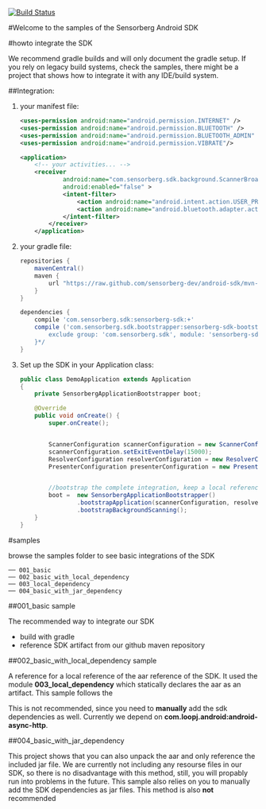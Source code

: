[![Build Status](https://travis-ci.org/sensorberg-dev/android-sdk.svg?branch=master)](https://travis-ci.org/sensorberg-dev/android-sdk)

#Welcome to the samples of the Sensorberg Android SDK

#howto integrate the SDK

We recommend gradle builds and will only document the gradle setup. If you rely on legacy build systems, check the samples, there might be a project that shows how to integrate it with any IDE/build system.

##Integration:

1. your manifest file:

	```xml
	<uses-permission android:name="android.permission.INTERNET" />
	<uses-permission android:name="android.permission.BLUETOOTH" />
	<uses-permission android:name="android.permission.BLUETOOTH_ADMIN" />
	<uses-permission android:name="android.permission.VIBRATE"/>
	
	<application>
	    <!-- your activities... -->
	    <receiver
                android:name="com.sensorberg.sdk.background.ScannerBroadcastReceiver"
                android:enabled="false" >
                <intent-filter>
                    <action android:name="android.intent.action.USER_PRESENT" />
                    <action android:name="android.bluetooth.adapter.action.STATE_CHANGED" />
                </intent-filter>
            </receiver>
        </application>
	```

2. your gradle file:

	```groovy
	repositories {
	    mavenCentral()
	    maven {
	        url "https://raw.github.com/sensorberg-dev/android-sdk/mvn-repo";
	    }
	}
	
	dependencies {
        compile 'com.sensorberg.sdk:sensorberg-sdk:+'
        compile ('com.sensorberg.sdk.bootstrapper:sensorberg-sdk-bootstrapper:+')/*{
            exclude group: 'com.sensorberg.sdk', module: 'sensorberg-sdk'
        }*/
    }
	```

3. Set up the SDK in your Application class:

	```java
	public class DemoApplication extends Application
	{ 
	    private SensorbergApplicationBootstrapper boot;
	
	    @Override
	    public void onCreate() {
	        super.onCreate();        
	
	
	        ScannerConfiguration scannerConfiguration = new ScannerConfiguration(this);
	        scannerConfiguration.setExitEventDelay(15000);
	        ResolverConfiguration resolverConfiguration = new ResolverConfiguration(this, "f257de3b91d141aa93b6a9b39c97b83df257de3b91d141aa93b6a9b39c97b83d");
	        PresenterConfiguration presenterConfiguration = new PresenterConfiguration(this);
	
	
	        //bootstrap the complete integration, keep a local reference to the bootstrapper
	        boot =  new SensorbergApplicationBootstrapper()
	                .bootstrapApplication(scannerConfiguration, resolverConfiguration, presenterConfiguration)
	                .bootstrapBackgroundScanning();
		}
	}
	```

#samples

browse the samples folder to see basic integrations of the SDK
	
	── 001_basic
	── 002_basic_with_local_dependency
	── 003_local_dependency
	── 004_basic_with_jar_dependency

##001_basic sample

The recommended way to integrate our SDK

* build with gradle
* reference SDK artifact from our github maven repository

##002_basic_with_local_dependency sample

A reference for a local reference of the aar reference of the SDK. It used the module **003_local_dependency** which statically declares the aar as an artifact. This sample follows the 

This is not recommended, since you need to **manually** add the sdk dependencies as well. Currently we depend on **com.loopj.android:android-async-http**.

##004_basic_with_jar_dependency

This project shows that you can also unpack the aar and only reference the included jar file. We are currently not including any resourse files in our SDK, so there is no disadvantage with this method, still, you will propably run into problems in the future. This sample also relies on you to manually add the SDK dependencies as jar files. This method is also **not** recommended
